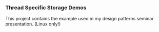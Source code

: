 ### Thread Specific Storage Demos

This project contains the example used in my design patterns seminar presentation. (Linux only!)